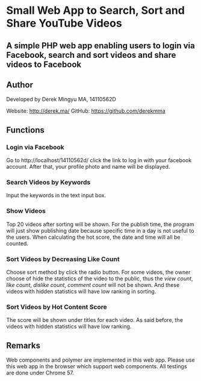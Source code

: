 # Small Web App to Search, Sort and Share YouTube Videos
## A simple PHP web app enabling users to login via Facebook, search and sort videos and share videos to Facebook
## Author
Developed by Derek Mingyu MA, 14110562D

Website: http://derek.ma/
GitHub: https://github.com/derekmma

## Functions
### Login via Facebook
Go to http://localhost/14110562d/ click the link to log in with your facebook account. After that, your profile photo and name will be displayed.
### Search Videos by Keywords
Input the keywords in the text input box.
### Show Videos
Top 20 videos after sorting will be shown. For the publish time, the program will just show publishing date because specific time in a day is not useful to the users. When calculating the hot score, the date and time will all be counted.
### Sort Videos by Decreasing Like Count
Choose sort method by click the radio button. For some videos, the owner choose of hide the statistics of the video to the public, thus the _view count_, _like count_, _dislike count_, _comment count_ will not be shown. And these videos with hidden statistics will have low ranking in sorting.
### Sort Videos by Hot Content Score
The score will be shown under titles for each video. As said before, the videos with hidden statistics will have low ranking.

## Remarks
Web components and polymer are implemented in this web app. Please use this web app in the browser which support web components. All testings are done under Chrome 57. 



